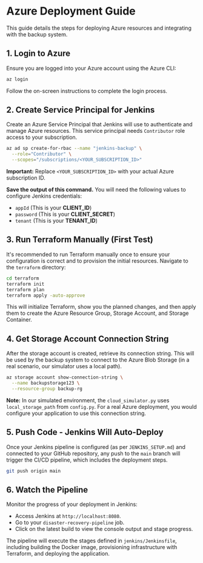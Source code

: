 # Azure Deployment Guide

This guide details the steps for deploying Azure resources and integrating with the backup system.

## 1. Login to Azure

Ensure you are logged into your Azure account using the Azure CLI:

```bash
az login
```

Follow the on-screen instructions to complete the login process.

## 2. Create Service Principal for Jenkins

Create an Azure Service Principal that Jenkins will use to authenticate and manage Azure resources. This service principal needs `Contributor` role access to your subscription.

```bash
az ad sp create-for-rbac --name "jenkins-backup" \
  --role="Contributor" \
  --scopes="/subscriptions/<YOUR_SUBSCRIPTION_ID>"
```

**Important:** Replace `<YOUR_SUBSCRIPTION_ID>` with your actual Azure subscription ID.

**Save the output of this command.** You will need the following values to configure Jenkins credentials:

-   `appId` (This is your **CLIENT_ID**)
-   `password` (This is your **CLIENT_SECRET**)
-   `tenant` (This is your **TENANT_ID**)

## 3. Run Terraform Manually (First Test)

It's recommended to run Terraform manually once to ensure your configuration is correct and to provision the initial resources. Navigate to the `terraform` directory:

```bash
cd terraform
terraform init
terraform plan
terraform apply -auto-approve
```

This will initialize Terraform, show you the planned changes, and then apply them to create the Azure Resource Group, Storage Account, and Storage Container.

## 4. Get Storage Account Connection String

After the storage account is created, retrieve its connection string. This will be used by the backup system to connect to the Azure Blob Storage (in a real scenario, our simulator uses a local path).

```bash
az storage account show-connection-string \
  --name backupstorage123 \
  --resource-group backup-rg
```

**Note:** In our simulated environment, the `cloud_simulator.py` uses `local_storage_path` from `config.py`. For a real Azure deployment, you would configure your application to use this connection string.

## 5. Push Code - Jenkins Will Auto-Deploy

Once your Jenkins pipeline is configured (as per `JENKINS_SETUP.md`) and connected to your GitHub repository, any push to the `main` branch will trigger the CI/CD pipeline, which includes the deployment steps.

```bash
git push origin main
```

## 6. Watch the Pipeline

Monitor the progress of your deployment in Jenkins:

-   Access Jenkins at `http://localhost:8080`.
-   Go to your `disaster-recovery-pipeline` job.
-   Click on the latest build to view the console output and stage progress.

The pipeline will execute the stages defined in `jenkins/Jenkinsfile`, including building the Docker image, provisioning infrastructure with Terraform, and deploying the application.

```